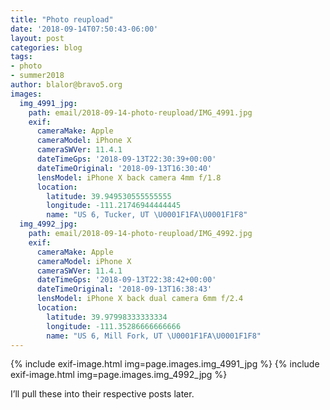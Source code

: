 ```yaml
---
title: "Photo reupload"
date: '2018-09-14T07:50:43-06:00'
layout: post
categories: blog
tags:
- photo
- summer2018
author: blalor@bravo5.org
images:
  img_4991_jpg:
    path: email/2018-09-14-photo-reupload/IMG_4991.jpg
    exif:
      cameraMake: Apple
      cameraModel: iPhone X
      cameraSWVer: 11.4.1
      dateTimeGps: '2018-09-13T22:30:39+00:00'
      dateTimeOriginal: '2018-09-13T16:30:40'
      lensModel: iPhone X back camera 4mm f/1.8
      location:
        latitude: 39.949530555555555
        longitude: -111.21746944444445
        name: "US 6, Tucker, UT \U0001F1FA\U0001F1F8"
  img_4992_jpg:
    path: email/2018-09-14-photo-reupload/IMG_4992.jpg
    exif:
      cameraMake: Apple
      cameraModel: iPhone X
      cameraSWVer: 11.4.1
      dateTimeGps: '2018-09-13T22:38:42+00:00'
      dateTimeOriginal: '2018-09-13T16:38:43'
      lensModel: iPhone X back dual camera 6mm f/2.4
      location:
        latitude: 39.97998333333334
        longitude: -111.35286666666666
        name: "US 6, Mill Fork, UT \U0001F1FA\U0001F1F8"
---
```


{% include exif-image.html img=page.images.img_4991_jpg %}
{% include exif-image.html img=page.images.img_4992_jpg %}

I’ll pull these into their respective posts later. 









